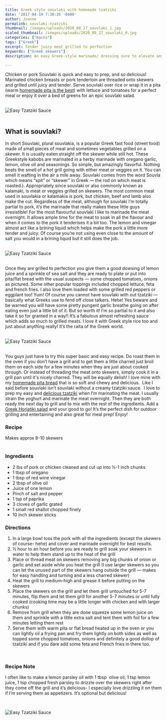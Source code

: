```yaml
---
title: Greek style souvlaki with homemade tzatziki
date: '2017-04-19 7:30:35 -0400'
author: Joanne
permalink: souvlaki-tzatziki
thumbnail: /images/uploads/2020_08_17_souvlaki_1.jpg
scaled_thumbnail: /images/uploads/2020_08_17_souvlaki_0.jpg
categories: ["mains"]
tags: ["Greek"]
excerpt: Tender juicy meat grilled to perfection 
keywords: ["Greek skewers"]
description: An easy Greek-style marinade/ dressing sure to elevate anything you make with it 

---
```


Chicken or pork Souvlaki is quick and easy to prep, and so delicious! Marinated chicken breasts or pork tenderloin are threaded onto skewers and grilled until juicy and tender. Serve souvlaki over rice or wrap it in a pita (warm [homemade pita is the best](https://www.oliveandmango.com/fresh-homemade-pita-bread/)) with lettuce and tomatoes for a perfect meal or enjoy it over a bed of greens for an epic souvlaki salad. 
</br>
</br>

![Easy Tzatziki Sauce](/images/uploads/2020_08_17_souvlaki_2.jpg)
</br>
</br>

## What is souvlaki?

In short Souvlaki, plural souvlakia, is a popular Greek fast food (street food) made of small pieces of meat and sometimes vegetables grilled on a skewer. It is usually eaten straight off the skewer while still hot. These Greekstyle kabobs are marinated in a herby marinade with oregano garlic, lemon, olive oil and seasonings. So simple, but amazingly flavorful. Nothing beats the smell of a hot grill going with either meat or veggies on it. You can smell it wafting in the air a mile away. Souvlaki comes from the word Souvla which means “spit” or “skewer” in Greek — the rod on which meat is roasted.). Appropriately since souvlaki or also commonly known as kalamaki, is meat or veggies grilled on skewers. The most common meat used in souvlakia or kalamakia is pork, but chicken, beef and lamb also make the cut. Regardless of the meat, although for souvlaki I’m totally partial to pork, it’s the marinade that really makes these little guys irresistible! For the most flavourful souvlaki I like to marinade the meat overnight. It allows ample time for the meat to soak in all the flavour and when it comes to the pork it tenderises it a bit too. The lemon and vinegar almost act like a brining liquid which helps make the pork a little more tender and juicy. Of course you’re not using even close to the amount of salt you would in a brining liquid but it still does the job.
</br>
</br>

![Easy Tzatziki Sauce](/images/uploads/2020_08_17_souvlaki_3.jpg)
</br>
</br>

Once they are grilled to perfection you give them a good dowsing of lemon juice and a sprinkle of sea salt and they are ready to plate or put into pita/flat bread with the usual suspects — some chopped tomatoes, onions as pictured. Some other popular toppings included chopped lettuce, feta and french fries. I also love them loaded with some grilled red peppers or eggplant too! Yum! Of course you cannot have souvlaki with out tzatziki — basically what Greeks use to fend off close talkers. Hehe! Yes beware and be warned you will have some pretty pungent garlic breathe going on after eating even just a little bit of it. But so worth it! I’m so partial to it and also take it so for granted in a way!! It’s a fabulous almost refreshing sauce which adds so much to grilled meats. I love it with Greek style rice too and just about anything really! It’s the raita of the Greek world. 
</br>
</br>

![Easy Tzatziki Sauce](/images/uploads/2020_08_17_souvlaki_4.jpg)
</br>
</br>

You guys just have to try this super basic and easy recipe. Do roast them in the oven if you don’t have a grill and to get them a little charred just broil them on each side for a few minutes when they are just about cooked through. Or instead of threading the meat onto skewers, simply cook it in a grill pan until it's nicely charred. They will be equally delish! I love mine with my [homemade pita bread](https://www.oliveandmango.com/fresh-homemade-pita-bread/) that is so soft and chewy and delicious.  Like I said before souvlaki isn’t souvlaki without a creamy tzatziki sauce.  I love to prep my easy and [delicious tzatziki](https://www.oliveandmango.com/easy-tzatziki-sauce-garlic-yogurt-cucumber-dip/) when I’m marinating the meat. I usually strain the yoghurt and marinate the meat overnight. Then they are both ready the next day to grill and to mix with the rest of the ingredients. Add a [Greek Horiatiki salad](https://www.oliveandmango.com/classic-greek-village-salad-horiatiki/) and your good to go! It’s the perfect dish for outdoor grilling and entertaining and also great for meal prep! Enjoy! 

### Recipe
Makes approx 8-10 skewers
</br>
</br>

### Ingredients

* <span itemprop="recipeIngredient">2 lbs of pork or chicken cleaned and cut up into &frac12;-1 inch chunks </span>
* <span itemprop="recipeIngredient">1 tbsp of oregano</span>
* <span itemprop="recipeIngredient">1 tbsp of red wine vinegar</span>
* <span itemprop="recipeIngredient">2 tbsp of olive oil</span>
* <span itemprop="recipeIngredient">Juice of one lemon</span>
* <span itemprop="recipeIngredient">Pinch of salt and pepper</span>
* <span itemprop="recipeIngredient">1 tsp of paprika</span>
* <span itemprop="recipeIngredient">3 cloves of garlic grated</span>
* <span itemprop="recipeIngredient">1 small red shallot chopped finely</span>
* <span itemprop="recipeIngredient">10 inch skewer sticks </span>

### Directions

1. In a large bowl toss the pork with all the ingredients (except the skewers of course- hehe) and cover and marinade overnight for best results.
2. &frac12; hour to an hour before you are ready to grill soak your skewers in water to help them stand up to the heat of the grill
3. Place or thread meat on skewers removing any big chunks of onion or garlic and set aside while you heat the grill (I use larger skewers so you can let the unused part of the skewers hang outside the grill — makes for easy handling and turning and a less charred skewer)
4. Heat the grill to medium-high and grease it before putting on the skewers
5. Place the skewers on the grill and let them grill untouched for 5-7 minutes, flip them and let them grill for another 5-7 minutes or until fully cooked (cooking time may be a little longer with chicken and with larger chunks)
6. Remove from grill when they are done squeeze some lemon juice on them and sprinkle with a little extra salt and tent them with foil for a few minutes letting them rest
7. Serve them with warm pita or flat bread heated up in the oven or you can lightly oil a frying pan and fry them lightly on both sides as well as topped some chopped tomatoes, onions and definitely a good dollop of tzatziki and if you dare add some feta and French fries in there too.
</br>

### Recipe Note 
I often like to make a lemon parsley oil with 1 tbsp  olive oil, 1 tsp lemon juice, 1 tsp chopped fresh parsley to drizzle over the skewers right after they come off the grill and it’s delicious- I especially love drizzling it on them if I’m serving them as appetizers. It’s optional but delicious!

</br>

![Easy Tzatziki Sauce](/images/uploads/2020_08_17_souvlaki_5.jpg)
